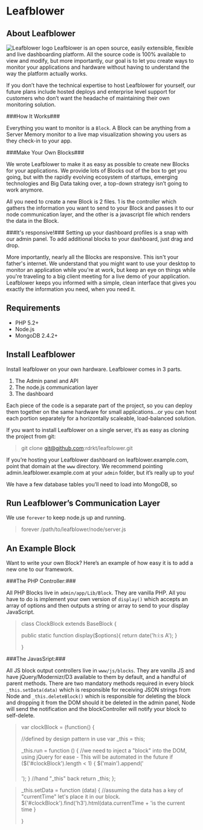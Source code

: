 Leafblower
==========



About Leafblower
----------------

![Leafblower logo](https://raw.github.com/rdrkt/leafblower/master/www/apple-touch-icon-57x57-precomposed.png) Leafblower is an open source, easily extensible, flexible and live dashboarding platform. All the source code is 100% available to view and modify, but more importantly, our goal is to let you create ways to monitor your applications and hardware without having to understand the way the platform actually works.

If you don’t have the technical expertise to host Leafblower for yourself, our future plans include hosted deploys and enterprise level support for customers who don’t want the headache of maintaining their own monitoring solution.

###How It Works###

Everything you want to monitor is a ``Block``. A Block can be anything from a Server Memory monitor to a live map visualization showing you users as they check-in to your app.

###Make Your Own Blocks###

We wrote Leafblower to make it as easy as possible to create new Blocks for your applications.  We provide lots of Blocks out of the box to get you going, but with the rapidly evolving ecosystem of startups, emerging technologies and Big Data taking over, a top-down strategy isn’t going to work anymore.

All you need to create a new Block is 2 files. 1 is the controller which gathers the information you want to send to your Block and passes it to our node communication layer, and the other is a javascript file which renders the data in the Block.

###It's responsive!###
Setting up your dashboard profiles is a snap with our admin panel.  To add additional blocks to your dashboard, just drag and drop.

More importantly, nearly all the Blocks are responsive. This isn't your father's internet. We understand that you might want to use your desktop to monitor an application while you're at work, but keep an eye on things while you're traveling to a big client meeting for a live demo of your application. Leafblower keeps you informed with a simple, clean interface that gives you exactly the information you need, when you need it.

Requirements
------------

- PHP 5.2+
- Node.js
- MongoDB 2.4.2+


Install Leafblower
------------------

Install leafblower on your own hardware.  Leafblower comes in 3 parts. 

  1. The Admin panel and API
  2. The node.js communication layer
  3. The dashboard

Each piece of the code is a separate part of the project, so you can deploy them together on the same hardware for small applications...or you can host each portion separately for a horizontally scaleable, load-balanced solution.

If you want to install Leafblower on a single server, it’s as easy as cloning the project from git:

> git clone git@github.com:rdrkt/leafblower.git

If you’re hosting your Leafblower dashboard on leafblower.example.com, point that domain at the ``www`` directory. We recommend pointing admin.leafblower.example.com at your ``admin`` folder, but it’s really up to you!

We have a few database tables you’ll need to load into MongoDB, so 

Run Leafblower’s Communication Layer
------------------------------------

We use ``forever`` to keep node.js up and running.

> forever /path/to/leafblower/node/server.js

An Example Block
----------------

Want to write your own Block? Here’s an example of how easy it is to add a new one to our framework.

###The PHP Controller:###

All PHP Blocks live in ``admin/app/Lib/Block``.  They are vanilla PHP.  All you have to do is implement your own version of ``display()`` which accepts an array of options and then outputs a string or array to send to your display JavaScript.

> class ClockBlock extends BaseBlock {
> 
>   public static function display($options){
>     return date('h:i:s A');
>   }
>
> }

###The JavasSript:###

All JS block output controllers live in ``www/js/blocks``. They are vanilla JS and have jQuery/Modernizr/D3 available to them by default, and a handful of parent methods. There are two mandatory methods required in every block ``_this.setData(data)`` which is responsible for receiving JSON strings from Node and ``_this.deleteBlock()`` which is responsible for deleting the block and dropping it from the DOM should it be deleted in the admin panel, Node will send the notification and the blockController will notify your block to self-delete.

> var clockBlock = (function() {
>
>   //defined by design pattern in use
>   var _this = this;
>
>   _this.run = function () {
>       //we need to inject a "block" into the DOM, using jQuery for ease - This will be automated in the future
>       if ($('#clockBlock').length < 1) { $('main').append('<div class="block" id="clockBlock"><h3></h3></div>'); }
>       //hand "_this" back
>       return _this;
>    };

>    _this.setData = function (data) {
>       //assuming the data has a key of "currentTime" let's place it in our block.
>       $('#clockBlock').find('h3').html(data.currentTime + '<span>is the current time</span>
>    }
>
>}
